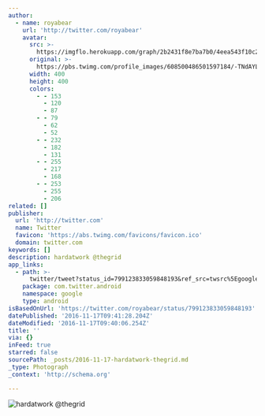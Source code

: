 ```yaml
---
author:
  - name: royabear
    url: 'http://twitter.com/royabear'
    avatar:
      src: >-
        https://imgflo.herokuapp.com/graph/2b2431f8e7ba7b0/4eea543f10c2dd8034ef411949c73ecd/noop.jpg?input=https%3A%2F%2Fpbs.twimg.com%2Fprofile_images%2F608500486501597184%2F-TNdAYLw_400x400.jpg
      original: >-
        https://pbs.twimg.com/profile_images/608500486501597184/-TNdAYLw_400x400.jpg
      width: 400
      height: 400
      colors:
        - - 153
          - 120
          - 87
        - - 79
          - 62
          - 52
        - - 232
          - 182
          - 131
        - - 255
          - 217
          - 168
        - - 253
          - 255
          - 206
related: []
publisher:
  url: 'http://twitter.com'
  name: Twitter
  favicon: 'https://abs.twimg.com/favicons/favicon.ico'
  domain: twitter.com
keywords: []
description: hardatwork @thegrid
app_links:
  - path: >-
      twitter/tweet?status_id=799123833059848193&ref_src=twsrc%5Egoogle%7Ctwcamp%5Eandroidseo%7Ctwgr%5Estatus%7Ctwterm%5E799123833059848193
    package: com.twitter.android
    namespace: google
    type: android
isBasedOnUrl: 'https://twitter.com/royabear/status/799123833059848193'
datePublished: '2016-11-17T09:41:28.204Z'
dateModified: '2016-11-17T09:40:06.254Z'
title: ''
via: {}
inFeed: true
starred: false
sourcePath: _posts/2016-11-17-hardatwork-thegrid.md
_type: Photograph
_context: 'http://schema.org'

---
```

![hardatwork @thegrid](https://pbs.twimg.com/media/CxcO4qNUAAAXzoE.jpg:large)